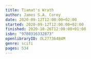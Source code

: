 ```yaml
---
title: Tiamat's Wrath
author: James S.A. Corey
date: 2020-09-12T12:00:00+02:00
started: 2020-09-12T12:00:00+02:00
finished: 2020-10-26T12:00:00+01:00
isbn: "9780316332873"
openlibraryID: OL27736484M
genre: scifi
pages: 534
---
```

